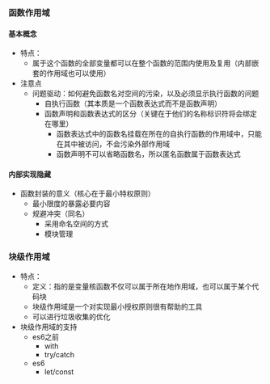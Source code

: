 ### 函数作用域

#### 基本概念

- 特点： 
  - 属于这个函数的全部变量都可以在整个函数的范围内使用及复用（内部嵌套的作用域也可以使用）
- 注意点
  - 问题驱动：如何避免函数名对空间的污染，以及必须显示执行函数的问题
    - 自执行函数（其本质是一个函数表达式而不是函数声明）
    - 函数声明和函数表达式的区分（关键在于他们的名称标识符将会绑定在哪里）
      - 函数表达式中的函数名挂载在所在的自执行函数的作用域中，只能在其中被访问，不会污染外部作用域
      - 函数声明不可以省略函数名，所以匿名函数属于函数表达式

#### 内部实现隐藏

- 函数封装的意义（核心在于最小特权原则）
  - 最小限度的暴露必要内容
  - 规避冲突（同名）
    - 采用命名空间的方式
    - 模块管理

### 块级作用域

- 特点：
  - 定义：指的是变量核函数不仅可以属于所在地作用域，也可以属于某个代码块
  - 块级作用域是一个对实现最小授权原则很有帮助的工具
  - 可以进行垃圾收集的优化
- 块级作用域的支持
  - es6之前
    - with
    - try/catch
  - es6
    - let/const